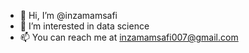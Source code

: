 - 👋 Hi, I’m @inzamamsafi
- 👀 I’m interested in data science
- 📫 You can reach me at inzamamsafi007@gmail.com

<!---
inzamamsafi/inzamamsafi is a ✨ special ✨ repository because its `README.md` (this file) appears on your GitHub profile.
You can click the Preview link to take a look at your changes.
--->
